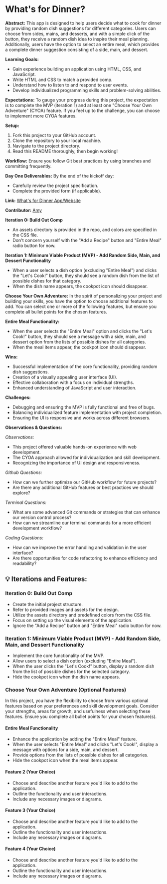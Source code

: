 # What's for Dinner?

**Abstract:** This app is designed to help users decide what to cook for dinner by providing random dish suggestions for different categories. Users can choose from sides, mains, and desserts, and with a simple click of the button, they receive a random dish idea to inspire their meal planning. Additionally, users have the option to select an entire meal, which provides a complete dinner suggestion consisting of a side, main, and dessert.

**Learning Goals:**
- Gain experience building an application using HTML, CSS, and JavaScript.
- Write HTML and CSS to match a provided comp.
- Understand how to listen to and respond to user events.
- Develop individualized programming skills and problem-solving abilities.

**Expectations:**
To gauge your progress during this project, the expectation is to complete the MVP (iteration 1) and at least one "Choose Your Own Adventure" (CYOA) feature. If you feel up to the challenge, you can choose to implement more CYOA features.

**Setup:**
1. Fork this project to your GitHub account.
2. Clone the repository to your local machine.
3. Navigate to the project directory.
4. Read this README thoroughly, then begin working!

**Workflow:**
Ensure you follow Git best practices by using branches and committing frequently.

**Day One Deliverables:**
By the end of the kickoff day:

- Carefully review the project specification.
- Complete the provided form (if applicable).

**Link:**
[What's for Dinner App/Website](https://amysiu1028.github.io/What-s-for-dinner-app-website/)

**Contributor:**
[Amy](https://github.com/amysiu1028)

**Iteration 0: Build Out Comp**
- An assets directory is provided in the repo, and colors are specified in the CSS file.
- Don't concern yourself with the "Add a Recipe" button and "Entire Meal" radio button for now.

**Iteration 1: Minimum Viable Product (MVP) - Add Random Side, Main, and Dessert Functionality**
- When a user selects a dish option (excluding "Entire Meal") and clicks the "Let's Cook!" button, they should see a random dish from the list of possible dishes for that category.
- When the dish name appears, the cookpot icon should disappear.

**Choose Your Own Adventure:**
In the spirit of personalizing your project and building your skills, you have the option to choose additional features to add. You can select one or more of the following features, but ensure you complete all bullet points for the chosen features.

**Entire Meal Functionality:**
- When the user selects the "Entire Meal" option and clicks the "Let's Cook!" button, they should see a message with a side, main, and dessert option from the lists of possible dishes for all categories.
- When the meal items appear, the cookpot icon should disappear.

**Wins:**
- Successful implementation of the core functionality, providing random dish suggestions.
- Creation of a visually appealing user interface (UI).
- Effective collaboration with a focus on individual strengths.
- Enhanced understanding of JavaScript and user interaction.

**Challenges:**
- Debugging and ensuring the MVP is fully functional and free of bugs.
- Balancing individualized feature implementation with project completion.
- Ensuring the UI is responsive and works across different browsers.

**Observations & Questions:**

*Observations:*
- This project offered valuable hands-on experience with web development.
- The CYOA approach allowed for individualization and skill development.
- Recognizing the importance of UI design and responsiveness.

*Github Questions:*
- How can we further optimize our GitHub workflow for future projects?
- Are there any additional GitHub features or best practices we should explore?

*Terminal Questions:*
- What are some advanced Git commands or strategies that can enhance our version control process?
- How can we streamline our terminal commands for a more efficient development workflow?

*Coding Questions:*
- How can we improve the error handling and validation in the user interface?
- Are there opportunities for code refactoring to enhance efficiency and readability?

## 💡 Iterations and Features:

### **Iteration 0: Build Out Comp**
- Create the initial project structure.
- Refer to provided images and assets for the design.
- Utilize the assets directory and predefined colors from the CSS file.
- Focus on setting up the visual elements of the application.
- Ignore the "Add a Recipe" button and "Entire Meal" radio button for now.

### **Iteration 1: Minimum Viable Product (MVP) - Add Random Side, Main, and Dessert Functionality**
- Implement the core functionality of the MVP.
- Allow users to select a dish option (excluding "Entire Meal").
- When the user clicks the "Let's Cook!" button, display a random dish from the list of possible dishes for the selected category.
- Hide the cookpot icon when the dish name appears.
  
### **Choose Your Own Adventure (Optional Features)**

In this project, you have the flexibility to choose from various optional features based on your preferences and skill development goals. Consider your strengths, areas for growth, and usefulness when selecting these features. Ensure you complete all bullet points for your chosen feature(s).

#### **Entire Meal Functionality**
- Enhance the application by adding the "Entire Meal" feature.
- When the user selects "Entire Meal" and clicks "Let's Cook!", display a message with options for a side, main, and dessert.
- Provide options from the lists of possible dishes for all categories.
- Hide the cookpot icon when the meal items appear.

#### **Feature 2 (Your Choice)**
- Choose and describe another feature you'd like to add to the application.
- Outline the functionality and user interactions.
- Include any necessary images or diagrams.

#### **Feature 3 (Your Choice)**
- Choose and describe another feature you'd like to add to the application.
- Outline the functionality and user interactions.
- Include any necessary images or diagrams.

#### **Feature 4 (Your Choice)**
- Choose and describe another feature you'd like to add to the application.
- Outline the functionality and user interactions.
- Include any necessary images or diagrams.
